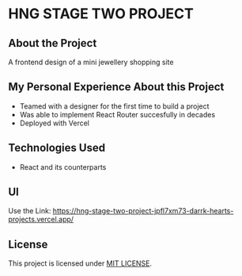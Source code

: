# HNG STAGE TWO PROJECT

## About the Project

A frontend design of a mini jewellery shopping site

## My Personal Experience About this Project

- Teamed with a designer for the first time to build a project
- Was able to implement React Router succesfully in decades
- Deployed with Vercel

## Technologies Used

- React and its counterparts

## UI

Use the Link: https://hng-stage-two-project-jpfl7xm73-darrk-hearts-projects.vercel.app/

## License

This project is licensed under [MIT LICENSE](LICENSE).

